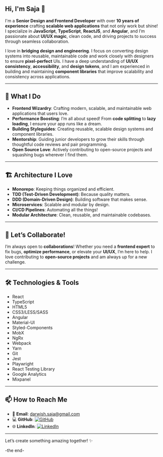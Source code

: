 ## Hi, I'm Saja 👋

I'm a **Senior Design and Frontend Developer** with over **10 years of experience** crafting **scalable web applications** that not only work but shine! I specialize in **JavaScript**, **TypeScript**, **ReactJS**, and **Angular**, and I’m passionate about **UI/UX magic**, clean code, and driving projects to success through seamless collaboration.

I love in **bridging design and engineering**. I focus on converting design systems into reusable, maintainable code and work closely with designers to ensure **pixel-perfect** UIs. I have a deep understanding of **UI/UX consistency**, **accessibility**, and **design tokens**, and I am experienced in building and maintaining **component libraries** that improve scalability and consistency across applications.

---

## 🚀 What I Do
- **Frontend Wizardry**: Crafting modern, scalable, and maintainable web applications that users love.
- **Performance Boosting**: I’m all about speed! From **code splitting** to **lazy loading**, I ensure your app runs like a dream.
- **Building Styleguides**: Creating reusable, scalable design systems and component libraries.
- **Mentorship**: Guiding junior developers to grow their skills through thoughtful code reviews and pair programming.
- **Open Source Love**: Actively contributing to open-source projects and squashing bugs wherever I find them.

---

## 🏗️ Architecture I Love
- **Monorepo**: Keeping things organized and efficient.  
- **TDD (Test-Driven Development)**: Because quality matters.  
- **DDD (Domain-Driven Design)**: Building software that makes sense.  
- **Microservices**: Scalable and modular by design.  
- **CI/CD Pipelines**: Automating all the things!  
- **Modular Architecture**: Clean, reusable, and maintainable codebases.

---

## 📢 Let’s Collaborate!
I’m always open to **collaborations**! Whether you need a **frontend expert** to fix bugs, **optimize performance**, or elevate your **UI/UX**, I’m here to help. I love contributing to **open-source projects** and am always up for a new challenge.

---

## 🛠️ Technologies & Tools
- React
- TypeScript
- HTML5
- CSS3/LESS/SASS
- Angular
- Material-UI
- Styled-Components
- MobX
- NgRx
- Webpack
- Yarn
- Git
- Jest
- Playwright
- React Testing Library
- Google Analytics
- Mixpanel

---

## 📫 How to Reach Me

- 📧 **Email**: [darwish.saja@gmail.com](mailto:darwish.saja@gmail.com)  
- 💻 **GitHub**: [![GitHub](https://img.shields.io/badge/GitHub-181717?style=flat&logo=github&logoColor=white)](https://github.com/SjaDrwsh/SjaDrwsh)  
- 🌐 **LinkedIn**: [![LinkedIn](https://img.shields.io/badge/LinkedIn-0A66C2?style=flat&logo=linkedin&logoColor=white)](https://www.linkedin.com/in/saja-darwish/)  

---

Let’s create something amazing together! ✨

-the end-


